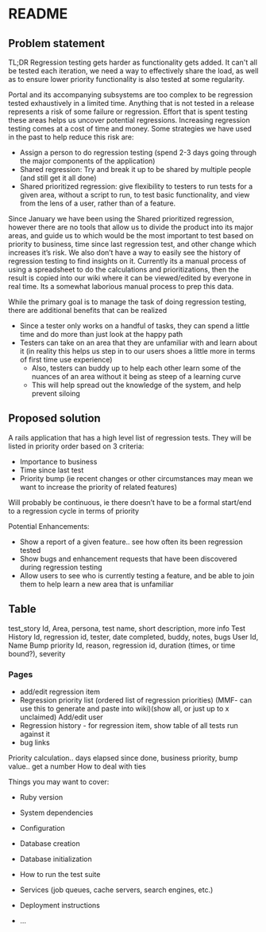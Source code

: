 # README

## Problem statement
TL;DR
Regression testing gets harder as functionality gets added. It can't all be tested each iteration, we need a way to effectively share the load, as well as to ensure lower priority functionality is also tested at some regularity.


Portal and its accompanying subsystems are too complex to be regression tested exhaustively in a limited time. Anything that is not tested in a release represents a risk of some failure or regression. Effort that is spent testing these areas helps us uncover potential regressions. Increasing regression testing comes at a cost of time and money. Some strategies we have used in the past to help reduce this risk are:
- Assign a person to do regression testing (spend 2-3 days going through the major components of the application)
- Shared regression: Try and break it up to be shared by multiple people  (and still get it all done)
- Shared prioritized regression: give flexibility to testers to run tests for a given area, without a script to run, to test basic functionality, and view from the lens of a user, rather than of a feature.

Since January we have been using the Shared prioritized regression, however there are no tools that allow us to divide the product into its major areas, and guide us to which would be the most important to test based on priority to business, time since last regression test, and other change which increases it’s risk.
We also don’t have a way to easily see the history of regression testing to find insights on it. Currently its a manual process of using a spreadsheet to do the calculations and prioritizations, then the result is copied into our wiki where it can be viewed/edited by everyone in real time. Its a somewhat laborious manual process to prep this data.

While the primary goal is to manage the task of doing regression testing, there are additional benefits that can be realized
- Since a tester only works on a handful of tasks, they can spend a little time and do more than just look at the happy path
- Testers can take on an area that they are unfamiliar with and learn about it (in reality this helps us step in to our users shoes a little more in terms of first time use experience)
  - Also, testers can buddy up to help each other learn some of the nuances of an area without it being as steep of a learning curve
  - This will help spread out the knowledge of the system, and help prevent siloing

## Proposed solution
A rails application that has a high level list of regression tests. They will be listed in priority order based on 3 criteria:
 - Importance to business
 - Time since last test
 - Priority bump (ie recent changes or other circumstances may mean we want to increase the priority of related features)


Will probably be continuous, ie there doesn’t have to be a formal start/end to a regression cycle in terms of priority

Potential Enhancements:
  - Show a report of a given feature.. see how often its been regression tested
  - Show bugs and enhancement requests that have been discovered during regression testing
  - Allow users to see who is currently testing a feature, and be able to join them to help learn a new area that is unfamiliar


## Table
test_story
  Id, Area, persona, test name, short description, more info
Test History
  Id, regression id, tester, date completed, buddy, notes, bugs
User
  Id, Name
Bump priority
  Id, reason, regression id, duration (times, or time bound?), severity

### Pages
- add/edit regression item
- Regression priority list (ordered list of regression priorities) (MMF- can use this to generate and paste into wiki)(show all, or just up to x unclaimed)
Add/edit user
- Regression history - for regression item, show table of all tests run against it
- bug links

Priority calculation.. days elapsed since done, business priority, bump value.. get a number
  How to deal with ties


Things you may want to cover:

* Ruby version

* System dependencies

* Configuration

* Database creation

* Database initialization

* How to run the test suite

* Services (job queues, cache servers, search engines, etc.)

* Deployment instructions

* ...
